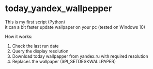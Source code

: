 # today_yandex_wallpepper
This is my first script (Python)  
  it can a bit faster update wallpaper on your pc (tested on Windows 10)
  
How it works: 
 1. Check the last run date
 2. Query the display resolution
 3. Download today wallpapper from yandex.ru with required resolution
 4. Replaces the wallpaper  (SPI_SETDESKWALLPAPER)
